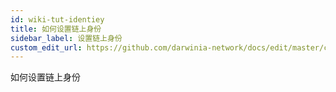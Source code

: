 ```yaml
---
id: wiki-tut-identiey
title: 如何设置链上身份
sidebar_label: 设置链上身份
custom_edit_url: https://github.com/darwinia-network/docs/edit/master/content/zh-CN/wiki-tut-identity.md
---
```


如何设置链上身份